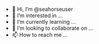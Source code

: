 - 👋 Hi, I’m @seahorseuser
- 👀 I’m interested in ...
- 🌱 I’m currently learning ...
- 💞️ I’m looking to collaborate on ...
- 📫 How to reach me ...

<!---
seahorseuser/seahorseuser is a ✨ special ✨ repository because its `README.md` (this file) appears on your GitHub profile.
You can click the Preview link to take a look at your changes.
--->
